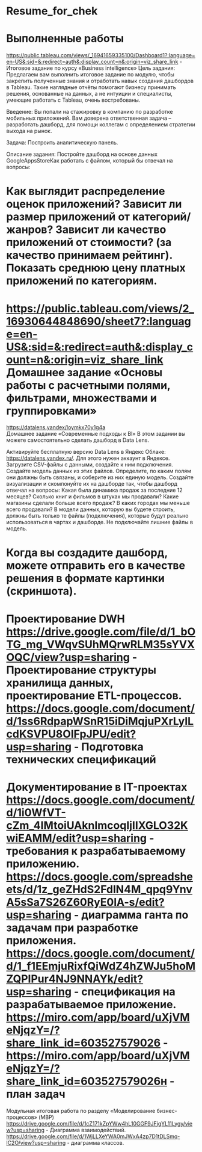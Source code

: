 # Resume_for_chek
Выполненные работы
=========================================================
https://public.tableau.com/views/_16941659335100/Dashboard1?:language=en-US&:sid=&:redirect=auth&:display_count=n&:origin=viz_share_link - Итоговое задание по курсу «Business intelligence»
Цель задания:
Предлагаем вам выполнить итоговое задание по модулю, чтобы закрепить полученные знания и отработать навык создания дашбордов в Tableau. Такие наглядные отчёты помогают бизнесу принимать решения, основанные на данных, а не интуиции и специалисты, умеющие работать с Tableau, очень востребованы.

Введение:
Вы попали на стажировку в компанию по разработке мобильных приложений. Вам доверена ответственная задача – разработать дашборд, для помощи коллегам с определением стратегии выхода на рынок.

Задача:
Построить аналитическую панель.

Описание задания:
Постройте дашборд на основе данных GoogleAppsStoreКак работать с файлом, который бы отвечал на вопросы:

Как выглядит распределение оценок приложений?
Зависит ли размер приложений от категорий/жанров?
Зависит ли качество приложений от стоимости? (за качество принимаем рейтинг).
Показать среднюю цену платных приложений по категориям.
=========================================================
https://public.tableau.com/views/2_16930644848690/sheet7?:language=en-US&:sid=&:redirect=auth&:display_count=n&:origin=viz_share_link
Домашнее задание «Основы работы с расчетными полями, фильтрами, множествами и группировками»
===========================================================
https://datalens.yandex/loymkx70y1g4a  
Домашнее задание «Современные подходы к BI»
В этом задании вы можете самостоятельно сделать дашборд в Data Lens.

Активируйте бесплатную версию Data Lens в Яндекс Облаке: https://datalens.yandex.ru/. Для этого нужен аккаунт в Яндексе.
Загрузите CSV-файлы с данными, создайте к ним подключения.
Создайте модель данных из этих файлов. Определите, по каким полям они должны быть связаны, и соберите из них единую модель.
Создайте визуализации и скомпонуйте их на дашборде так, чтобы дашборд отвечал на вопросы:
Какая была динамика продаж за последние 12 месяцев?
Сколько книг и фильмов в штуках мы продавали?
Какие магазины сделали больше всего продаж?
В каких городах мы меньше всего продавали?
В модели данных, которую вы будете строить, должны быть только те файлы (подключения), которые будут реально использоваться в чартах и дашборде. Не подключайте лишние файлы в модель.

Когда вы создадите дашборд, можете отправить его в качестве решения в формате картинки (скриншота).
===========================================================
Проектирование DWH
https://drive.google.com/file/d/1_bOTG_mg_VWqvSUhMQrwRLM35sYVXOQC/view?usp=sharing - Проектирование структуры хранилища данных, проектирование ETL-процессов.
https://docs.google.com/document/d/1ss6RdpapWSnR15iDiMqjuPXrLyILcdKSVPU8OlFpJPU/edit?usp=sharing - Подготовка технических спецификаций
=============================================================
Документирование в IT-проектах
https://docs.google.com/document/d/1i0WfVT-cZm_4IMtoiUAknImcoqIjIIXGLO32KwiEAMM/edit?usp=sharing - требования к разрабатываемому приложению.
https://docs.google.com/spreadsheets/d/1z_geZHdS2FdlN4M_qpq9YnvA5sSa7S26Z60RyE0lA-s/edit?usp=sharing - диаграмма ганта по задачам при разработке приложения.
https://docs.google.com/document/d/1_f1EEmjuRixfQiWdZ4hZWJu5hoMZQPIPur4NJ9NNAYk/edit?usp=sharing - спецификация на разрабатываемое приложение.
https://miro.com/app/board/uXjVMeNjqzY=/?share_link_id=603527579026 - https://miro.com/app/board/uXjVMeNjqzY=/?share_link_id=603527579026н -  план задач
==============================================================
Модульная итоговая работа по разделу «Моделирование бизнес-процессов» (MBP)
https://drive.google.com/file/d/1cZ171kZpYWw4hL10GGF9JFjgYL11Lygy/view?usp=sharing - Диаграмма взаимодействий.
https://drive.google.com/file/d/1WjLLXeYWA0mJWxA4zp7D1tDLSmq-lC2O/view?usp=sharing - диаграмма классов.
